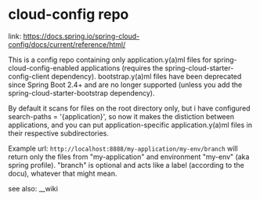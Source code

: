 # cloud-config repo #

link: https://docs.spring.io/spring-cloud-config/docs/current/reference/html/

This is a config repo containing only application.y(a)ml files for spring-cloud-config-enabled applications (requires the spring-cloud-starter-config-client dependency).
bootstrap.y(a)ml files have been deprecated since Spring Boot 2.4+ and are no longer supported (unless you add the spring-cloud-starter-bootstrap dependency).

By default it scans for files on the root directory only, but i have configured search-paths = '{application}', so now it makes the distiction between applications,
and you can put application-specific application.y(a)ml files in their respective subdirectories.

Example url:
`http://localhost:8888/my-application/my-env/branch` will return only the files from "my-application" and environment "my-env" (aka spring profile).
"branch" is optional and acts like a label (according to the docu), whatever that might mean.

see also: __wiki